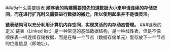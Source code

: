 ###为什么需要链表
**顺序表的构建需要预先知道数据大小来申请连续的存储空间，而在进行扩充时又需要进行数据的搬迁，所以使用起来并不是很灵活。**

**链表结构可以充分利用计算机内存空间，实现灵活的内存动态管理。**
###链表的定义
链表（Linked list）是一种常见的基础数据结构，是一种线性表，但是不像顺序表一样连续存储数据，而是在每一个节点（数据存储单元）里存放下一个节点的位置信息（即地址）。

